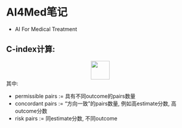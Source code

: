 # AI4Med笔记

- AI For Medical Treatment

## C-index计算:
<!-- $$
C_{index}=\frac{\#concordant \space pairs + 0.5 \times \#risk \space ties}{\#permissible \space pairs}
$$ --> 

<div align="center"><img height ="50" src="https://render.githubusercontent.com/render/math?math=C_%7Bindex%7D%3D%5Cfrac%7B%5C%23concordant%20%5Cspace%20pairs%20%2B%200.5%20%5Ctimes%20%5C%23risk%20%5Cspace%20ties%7D%7B%5C%23permissible%20%5Cspace%20pairs%7D"></div> 
其中:

* permissible pairs := 具有不同outcome的pairs数量
* concordant pairs := “方向一致”的pairs数量, 例如高estimate分数, 高outcome分数
* risk pairs := 同estimate分数, 不同outcome